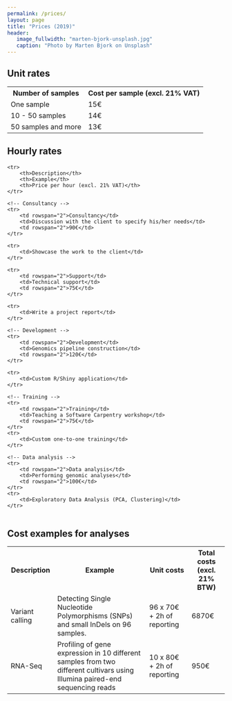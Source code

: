 ```yaml
---
permalink: /prices/
layout: page
title: "Prices (2019)"
header:
   image_fullwidth: "marten-bjork-unsplash.jpg"
   caption: "Photo by Marten Bjork on Unsplash"
---
```

<h2>Unit rates</h2>
<table>
 <tr>
  <th>Number of samples</th>
  <th>Cost per sample (excl. 21% VAT)</th>
 </tr>
 <tr>
  <td>One sample</td>
  <td>15€</td>
 </tr>
 <tr>
  <td>10 - 50 samples</td>
  <td>14€</td>
 </tr>
 <tr>
  <td> 50 samples and more</td>
  <td>13€</td>
 </tr>
</table>

<h2>Hourly rates</h2>
<table>
	<!-- <caption>Current prices</caption> -->

	<tr>
		<th>Description</th>
		<th>Example</th>
		<th>Price per hour (excl. 21% VAT)</th>
	</tr>

	<!-- Consultancy -->
	<tr>
		<td rowspan="2">Consultancy</td>
		<td>Discussion with the client to specify his/her needs</td>
		<td rowspan="2">90€</td>
	</tr>

	<tr>
		<td>Showcase the work to the client</td>
	</tr>

  <!-- Support / Reporting -->
	<tr>
		<td rowspan="2">Support</td>
		<td>Technical support</td>
		<td rowspan="2">75€</td>
	</tr>

	<tr>
		<td>Write a project report</td>
	</tr>

    <!-- Development -->
	<tr>
		<td rowspan="2">Development</td>
		<td>Genomics pipeline construction</td>
		<td rowspan="2">120€</td>
	</tr>

	<tr>
		<td>Custom R/Shiny application</td>
	</tr>

	<!-- Training -->
	<tr>
		<td rowspan="2">Training</td>
		<td>Teaching a Software Carpentry workshop</td>
		<td rowspan="2">75€</td>
	</tr>
	<tr>
		<td>Custom one-to-one training</td>
	</tr>

	<!-- Data analysis -->
	<tr>
		<td rowspan="2">Data analysis</td>
		<td>Performing genomic analyses</td>
		<td rowspan="2">100€</td>
	</tr>
	<tr>
		<td>Exploratory Data Analysis (PCA, Clustering)</td>
	</tr>
</table>



<h2>Cost examples for analyses</h2>
<table>
 <tr>
  <th>Description</th>
  <th>Example</th>
  <th>Unit costs</th>
  <th>Total costs (excl. 21% BTW)</th>
 </tr>
 <tr>
  <td>Variant calling</td>
  <td>Detecting Single Nucleotide Polymorphisms (SNPs) and small InDels on 96 samples.</td>
  <td>96 x 70€ + 2h of reporting</td>
  <td>6870€</td>
 </tr>
 <tr>
  <td>RNA-Seq</td>
  <td>Profiling of gene expression in 10 different samples from two different cultivars using Illumina paired-end sequencing reads</td>
  <td>10 x 80€ + 2h of reporting</td>
  <td>950€</td>
 </tr>
</table>
